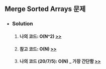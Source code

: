 ## Merge Sorted Arrays 문제

- ### Solution
  1. #### 나의 코드: O(N^2) [>>](solution.js)
  2. #### 참고 코드: O(N) [>>](ref.js)
  3. #### 나의 코드 (20/7/5): O(N) _ 가장 간단함 [>>](solution2.js)
